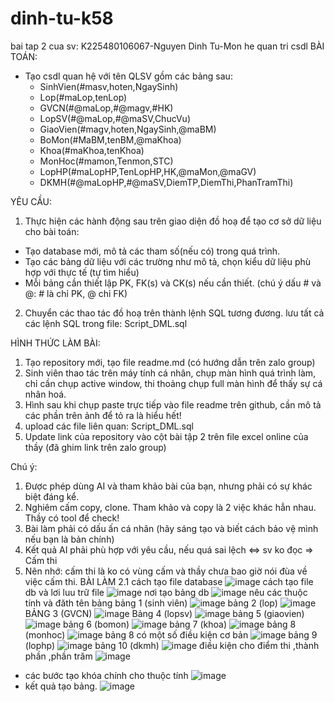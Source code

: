 # dinh-tu-k58
bai tap 2 cua sv: K225480106067-Nguyen Dinh Tu-Mon he quan tri csdl
BÀI TOÁN:
- Tạo csdl quan hệ với tên QLSV gồm các bảng sau:
  + SinhVien(#masv,hoten,NgaySinh)
  + Lop(#maLop,tenLop)
  + GVCN(#@maLop,#@magv,#HK)
  + LopSV(#@maLop,#@maSV,ChucVu)
  + GiaoVien(#magv,hoten,NgaySinh,@maBM)
  + BoMon(#MaBM,tenBM,@maKhoa)
  + Khoa(#maKhoa,tenKhoa)
  + MonHoc(#mamon,Tenmon,STC)
  + LopHP(#maLopHP,TenLopHP,HK,@maMon,@maGV)
  + DKMH(#@maLopHP,#@maSV,DiemTP,DiemThi,PhanTramThi)

YÊU CẦU:
1. Thực hiện các hành động sau trên giao diện đồ hoạ để tạo cơ sở dữ liệu cho bài toán:
  + Tạo database mới, mô tả các tham số(nếu có) trong quá trình.
  + Tạo các bảng dữ liệu với các trường như mô tả, chọn kiểu dữ liệu phù hợp với thực tế (tự tìm hiểu)
  + Mỗi bảng cần thiết lập PK, FK(s) và CK(s) nếu cần thiết. (chú ý dấu # và @: # là chỉ PK, @ chỉ FK)
2. Chuyển các thao tác đồ hoạ trên thành lệnh SQL tương đương. lưu tất cả các lệnh SQL trong file: Script_DML.sql

HÌNH THỨC LÀM BÀI:
1. Tạo repository mới, tạo file readme.md (có hướng dẫn trên zalo group)
2. Sinh viên thao tác trên máy tính cá nhân, chụp màn hình quá trình làm, chỉ cần chụp active window, thi thoảng chụp full màn hình để thấy sự cá nhân hoá.
3. Hình sau khi chụp paste trực tiếp vào file readme trên github, cần mô tả các phần trên ảnh để tỏ ra là hiểu hết!
4. upload các file liên quan: Script_DML.sql
5. Update link của repository vào cột bài tập 2 trên file excel online của thầy (đã ghim link trên zalo group)

Chú ý:
1. Được phép dùng AI và tham khảo bài của bạn, nhưng phải có sự khác biệt đáng kể.
2. Nghiêm cấm copy, clone. Tham khảo và copy là 2 việc khác hẳn nhau. Thầy có tool để check!
3. Bài làm phải có dấu ấn cá nhân (hãy sáng tạo và biết cách bảo vệ mình nếu bạn là bản chính)
4. Kết quả AI phải phù hợp với yêu cầu, nếu quá sai lệch <=> sv ko đọc => Cấm thi
5. Nên nhớ: cấm thi là ko có vùng cấm và thầy chưa bao giờ nói đùa về việc cấm thi.
   BÀI LÀM
2.1 cách tạo file database
![image](https://github.com/user-attachments/assets/7a281b4e-f0de-4d66-8bc6-1d9822762b74)
     cách tạo file db và lơi luu trữ file 
![image](https://github.com/user-attachments/assets/1ac4835b-daef-450d-961a-5f411a4b2bdd)
    nơi tạo bảng db
![image](https://github.com/user-attachments/assets/653c463a-f559-4da0-b769-591a98ad9077)
    nêu các thuộc tính và đăth tên bảng
    bảng 1 (sinh viên)
![image](https://github.com/user-attachments/assets/f005b28e-690f-496c-b886-663af6f8392b)
    bảng 2 (lop)
![image](https://github.com/user-attachments/assets/e4583a70-d97f-4dd1-8b55-380a210f15f6)
    BẢNG 3 (GVCN)
![image](https://github.com/user-attachments/assets/dc2cd61d-86a0-4bdf-be5c-94dcec00d6a4)
    Bảng 4 (lopsv)
![image](https://github.com/user-attachments/assets/8dad9225-4f01-4b45-bc31-12c1b3ba4903)
    bảng 5 (giaovien)
![image](https://github.com/user-attachments/assets/34a38360-bd2f-477a-91a1-1a3015626d0b)
    bảng 6 (bomon)
![image](https://github.com/user-attachments/assets/c3b02bb7-1fff-49b5-9675-2af6deae3f8b)
    bảng 7 (khoa)
![image](https://github.com/user-attachments/assets/17c807b1-e4c5-473b-9ee4-d4b0a5766168)
    bảng 8 (monhoc)
![image](https://github.com/user-attachments/assets/2af506d7-693e-4079-a99c-54d883fcaa57)
   bảng 8 có một số điều kiện cơ bản
![image](https://github.com/user-attachments/assets/fd9cebea-2d35-47b3-bb0d-5a93f0db0474)
    bảng 9 (lophp)
![image](https://github.com/user-attachments/assets/6cbaae1e-0c4f-4318-a35c-f14095d6e744)
   bảng 10 (dkmh)
![image](https://github.com/user-attachments/assets/065f15da-3b9e-498d-ab5e-0b3645088f91)
   điều kiện cho điểm thi ,thành phần ,phần trăm
![image](https://github.com/user-attachments/assets/da8c21c5-07b2-4e04-ae7b-92321d2934a4)
* các bước tạo khóa chính cho thuộc tính
![image](https://github.com/user-attachments/assets/fc160aea-7b30-42d8-8103-a7d03e793dbf)
* kết quả tạo bảng.
![image](https://github.com/user-attachments/assets/60672902-f835-4a69-b6e0-701f7959ab00)











